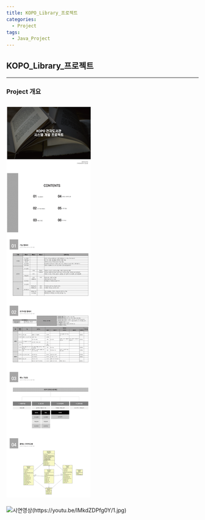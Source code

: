 ```yaml
---
title: KOPO_Library_프로젝트
categories:
  - Project
tags:
  - Java_Project
---
```

## KOPO_Library_프로젝트
---
### Project 개요
<img src="2021_05_05.png"/><br>
---
![시연영상(https://youtu.be/lMkdZDPfg0Y/1.jpg)](https://youtu.be/lMkdZDPfg0Y?t=0s)
